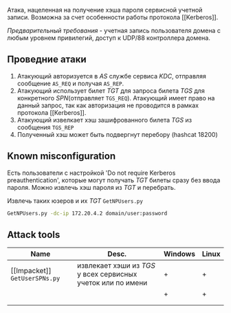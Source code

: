 Атака, нацеленная на получение хэша пароля сервисной учетной записи. Возможна за счет особенности работы протокола [[Kerberos]].

*Предварительный требования* - учетная запись пользователя домена с любым уровнем привилегий, доступ к UDP/88 контроллера домена.
## Проведние атаки

1. Атакующий авторизуется в *AS* службе сервиса *KDC*, отправляя сообщение `AS_REQ` и получая `AS_REP`.
2. Атакующий использует билет *TGT* для запроса билета *TGS* для конкретного *SPN*(отправляет `TGS_REQ`). Атакующий имеет право на данный запрос, так как авторизация не проводится в рамках протокола [[Kerberos]].
3. Атакующий извелкает хэш зашифрованного билета *TGS* из сообщения `TGS_REP`
4. Полученный хэш может быть подвергнут перебору (hashcat 18200)

## Known misconfiguration

Есть пользователи с настройкой 'Do not require Kerberos preauthentication', которые могут получать *TGT* билеты сразу без ввода пароля. Можно извлечь хэш пароля из *TGT* и перебрать.

Извлечь таких юзеров и их *TGT*
`GetNPUsers.py`
```bash
GetNPUsers.py -dc-ip 172.20.4.2 domain/user:password
```
## Attack tools

| Name                          | Desc.                                                        | Windows | Linux |
| ----------------------------- | ------------------------------------------------------------ | ------- | ----- |
| [[Impacket]] `GetUserSPNs.py` | извлекает хэши из *TGS* у всех сервисных учеток или по имени | +       | +     |
|                               |                                                              | +       | +     |
|                               |                                                              |         |       |
|                               |                                                              |         |       |
